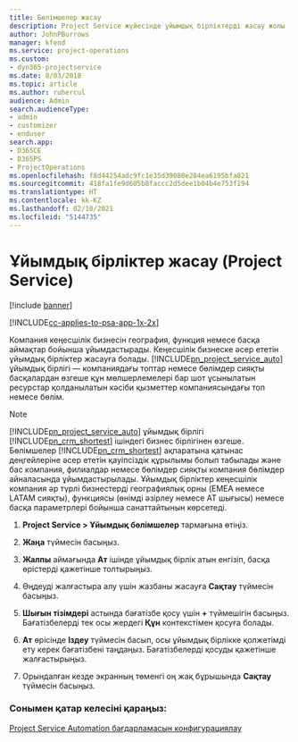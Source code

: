 ```yaml
---
title: Бөлімшелер жасау
description: Project Service жүйесінде ұйымдық бірліктерді жасау жолы
author: JohnPBurrows
manager: kfend
ms.service: project-operations
ms.custom:
- dyn365-projectservice
ms.date: 8/03/2018
ms.topic: article
ms.author: ruhercul
audience: Admin
search.audienceType:
- admin
- customizer
- enduser
search.app:
- D365CE
- D365PS
- ProjectOperations
ms.openlocfilehash: f8d44254adc9fc1e35d39080e284ea6195bfa821
ms.sourcegitcommit: 418fa1fe9d605b8faccc2d5dee1b04b4e753f194
ms.translationtype: HT
ms.contentlocale: kk-KZ
ms.lasthandoff: 02/10/2021
ms.locfileid: "5144735"
---
```

# <a name="create-organizational-units-project-service"></a>Ұйымдық бірліктер жасау (Project Service)

[!include [banner](../includes/psa-now-project-operations.md)]

[!INCLUDE[cc-applies-to-psa-app-1x-2x](../includes/cc-applies-to-psa-app-1x-2x.md)]

Компания кеңесшілік бизнесін география, функция немесе басқа аймақтар бойынша ұйымдастырады. Кеңесшілік бизнеске әсер ететін ұйымдық бірліктер жасауға болады. [!INCLUDE[pn_project_service_auto](../includes/pn-project-service-auto.md)] ұйымдық бірлігі — компаниядағы топтар немесе бөлімдер сияқты басқалардан өзгеше құн мөлшерлемелері бар шот ұсынылатын ресурстар қолданылатын кәсіби қызметтер компаниясындағы топ немесе бөлім.  
  
> [!NOTE]
>  [!INCLUDE[pn_project_service_auto](../includes/pn-project-service-auto.md)] ұйымдық бірлігі [!INCLUDE[pn_crm_shortest](../includes/pn-crm-shortest.md)] ішіндегі бизнес бірлігінен өзгеше. Бөлімшелер [!INCLUDE[pn_crm_shortest](../includes/pn-crm-shortest.md)] ақпаратына қатынас деңгейлеріне әсер ететін қауіпсіздік құрылымы болып табылады және бас компания, филиалдар немесе бөлімдер сияқты компания бөлімдер айналасында ұйымдастырылады. Ұйымдық бірліктер кеңесшілік компания әр түрлі бизнестерді географиялық орны (EMEA немесе LATAM сияқты), функциясы (өнімді әзірлеу немесе АТ шығысы) немесе басқа параметрлері бойынша санаттайтынын көрсетеді.  
  
1.  **Project Service > Ұйымдық бөлімшелер** тармағына өтіңіз.  
  
2.  **Жаңа** түймесін басыңыз.  
  
3.  **Жалпы** аймағында **Ат** ішінде ұйымдық бірлік атын енгізіп, басқа өрістерді қажетінше толтырыңыз.  
  
4.  Өңдеуді жалғастыра алу үшін жазбаны жасауға **Сақтау** түймесін басыңыз.  
  
5.  **Шығын тізімдері** астында бағатізбе қосу үшін **+** түймешігін басыңыз. Бағатізбелерді тек осы жердегі **Құн** контекстімен қосуға болады.  
  
6.  **Ат** өрісінде **Іздеу** түймесін басып, осы ұйымдық бірлікке қолжетімді ету керек бағатізбені таңдаңыз. Бағатізбелерді қосуды қажетінше жалғастырыңыз.  
  
7.  Орындалған кезде экранның төменгі оң жақ бұрышында **Сақтау** түймесін басыңыз.  
  
### <a name="see-also"></a>Сонымен қатар келесіні қараңыз:  
 [Project Service Automation бағдарламасын конфигурациялау](../psa/configure.md)
